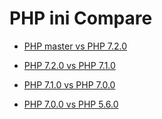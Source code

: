 # PHP ini Compare

* [PHP master vs PHP 7.2.0](https://github.com/khs1994-php/ini/compare/7.2.0...pre)

* [PHP 7.2.0 vs PHP 7.1.0 ](https://github.com/khs1994-php/ini/compare/7.1.0...7.2.0)

* [PHP 7.1.0 vs PHP 7.0.0 ](https://github.com/khs1994-php/ini/compare/7.0.0...7.1.0)

* [PHP 7.0.0 vs PHP 5.6.0 ](https://github.com/khs1994-php/ini/compare/5.6.0...7.0.0)
